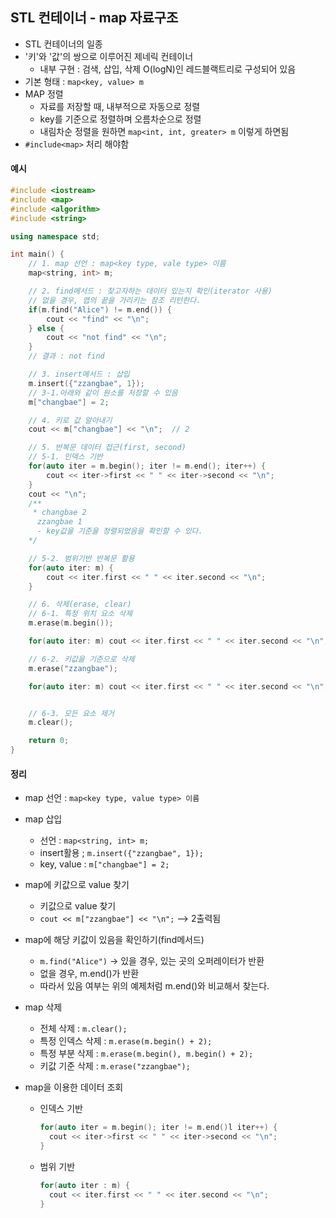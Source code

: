 ## STL 컨테이너 - map 자료구조

* STL 컨테이너의 일종
* '키'와 '값'의 쌍으로 이루어진 제네릭 컨테이너
  * 내부 구현 : 검색, 삽입, 삭제 O(logN)인 레드블랙트리로 구성되어 있음
* 기본 형태 : `map<key, value> m`
* MAP 정렬
  * 자료를 저장할 때, 내부적으로 자동으로 정렬
  * key를 기준으로 정렬하며 오름차순으로 정렬
  * 내림차순 정렬을 원하면 `map<int, int, greater> m` 이렇게 하면됨
* `#include<map>` 처리 해야함

#### 예시

```cpp
#include <iostream>
#include <map>
#include <algorithm>
#include <string>

using namespace std;

int main() {
    // 1. map 선언 : map<key type, vale type> 이름
    map<string, int> m;

    // 2. find메서드 : 찾고자하는 데이터 있는지 확인(iterator 사용)
    // 없을 경우, 맵의 끝을 가리키는 참조 리턴한다.
    if(m.find("Alice") != m.end()) {
        cout << "find" << "\n";
    } else {
        cout << "not find" << "\n";
    }
    // 결과 : not find

    // 3. insert메서드 : 삽입
    m.insert({"zzangbae", 1});
    // 3-1.아래와 같이 원소를 저장할 수 있음
    m["changbae"] = 2;

    // 4. 키로 값 알아내기
    cout << m["changbae"] << "\n";  // 2

    // 5. 반복문 데이터 접근(first, second)
    // 5-1. 인덱스 기반
    for(auto iter = m.begin(); iter != m.end(); iter++) {
        cout << iter->first << " " << iter->second << "\n";
    }
    cout << "\n";
    /**
     * changbae 2
      zzangbae 1
      - key값을 기준을 정렬되었음을 확인할 수 있다.
    */

    // 5-2. 범위기반 반복문 활용
    for(auto iter: m) {
        cout << iter.first << " " << iter.second << "\n";
    }

    // 6. 삭제(erase, clear)
    // 6-1. 특정 위치 요소 삭제
    m.erase(m.begin());

    for(auto iter: m) cout << iter.first << " " << iter.second << "\n"; // changbae, 1 은 삭제되었음을 확인할 수 있다.

    // 6-2. 키값을 기준으로 삭제
    m.erase("zzangbae");

    for(auto iter: m) cout << iter.first << " " << iter.second << "\n"; // 아무것도 나오지 않는다.


    // 6-3. 모든 요소 제거
    m.clear();

    return 0;
}
```

#### 정리

* map 선언 : `map<key type, value type> 이름`

* map 삽입

  * 선언 : `map<string, int> m;`
  * insert활용 ; `m.insert({"zzangbae", 1});`
  * key, value : `m["changbae"] = 2;`

* map에 키값으로 value 찾기

  * 키값으로 value 찾기
  * `cout << m["zzangbae"] << "\n";` --> 2출력됨

* map에 해당 키값이 있음을 확인하기(find메서드)

  * `m.find("Alice")` -> 있을 경우, 있는 곳의 오퍼레이터가 반환
  * 없을 경우, m.end()가 반환
  * 따라서 있음 여부는 위의 예제처럼 m.end()와 비교해서 찾는다.

* map 삭제

  * 전체 삭제 : `m.clear();`
  * 특정 인덱스 삭제 : `m.erase(m.begin() + 2);`
  * 특정 부분 삭제 : `m.erase(m.begin(), m.begin() + 2);`
  * 키값 기준 삭제 : `m.erase("zzangbae");`

* map을 이용한 데이터 조회

  * 인덱스 기반

    ```cpp
    for(auto iter = m.begin(); iter != m.end()l iter++) {
      cout << iter->first << " " << iter->second << "\n";
    }
    ```

    

  * 범위 기반

    ```cpp
    for(auto iter : m) {
      cout << iter.first << " " << iter.second << "\n";
    }
    ```

    

  